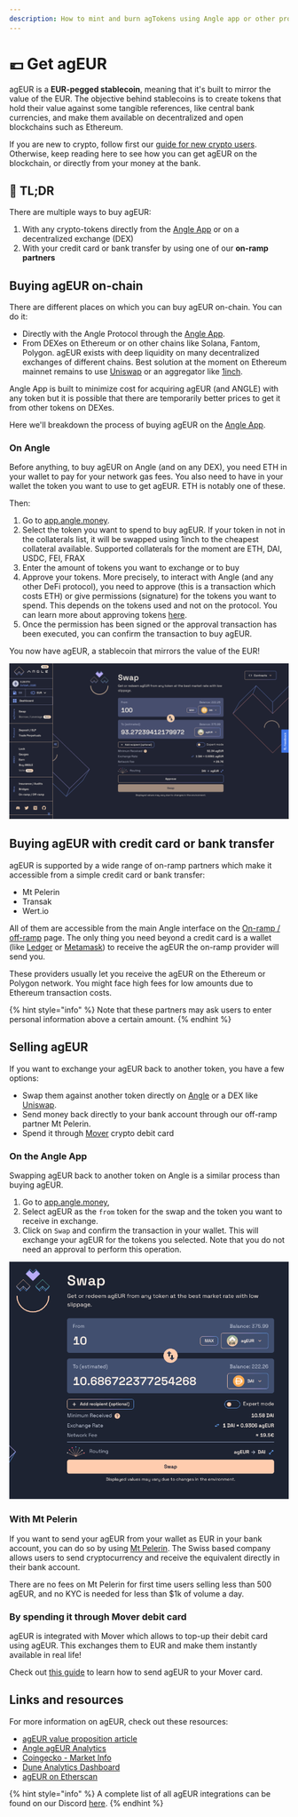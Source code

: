```yaml
---
description: How to mint and burn agTokens using Angle app or other providers
---
```


# 💶 Get agEUR

agEUR is a **EUR-pegged stablecoin**, meaning that it's built to mirror the value of the EUR. The objective behind stablecoins is to create tokens that hold their value against some tangible references, like central bank currencies, and make them available on decentralized and open blockchains such as Ethereum.

If you are new to crypto, follow first our [guide for new crypto users](newbie.md). Otherwise, keep reading here to see how you can get agEUR on the blockchain, or directly from your money at the bank.

## 🔎 TL;DR

There are multiple ways to buy agEUR:

1. With any crypto-tokens directly from the [Angle App](https://app.angle.money) or on a decentralized exchange (DEX)
2. With your credit card or bank transfer by using one of our **on-ramp partners**

## Buying agEUR on-chain

There are different places on which you can buy agEUR on-chain. You can do it:

- Directly with the Angle Protocol through the [Angle App](https://app.angle.money).
- From DEXes on Ethereum or on other chains like Solana, Fantom, Polygon. agEUR exists with deep liquidity on many decentralized exchanges of different chains. Best solution at the moment on Ethereum mainnet remains to use [Uniswap](https://app.uniswap.org) or an aggregator like [1inch](https://app.1inch.io/#/1/swap/ETH/agEUR).

Angle App is built to minimize cost for acquiring agEUR (and ANGLE) with any token but it is possible that there are temporarily better prices to get it from other tokens on DEXes.

Here we'll breakdown the process of buying agEUR on the [Angle App](https://app.angle.money).

### On Angle

Before anything, to buy agEUR on Angle (and on any DEX), you need ETH in your wallet to pay for your network gas fees. You also need to have in your wallet the token you want to use to get agEUR. ETH is notably one of these.

Then:

1. Go to [app.angle.money](https://app.angle.money/#/swap).
2. Select the token you want to spend to buy agEUR. If your token in not in the collaterals list, it will be swapped using 1inch to the cheapest collateral available. Supported collaterals for the moment are ETH, DAI, USDC, FEI, FRAX
3. Enter the amount of tokens you want to exchange or to buy
4. Approve your tokens. More precisely, to interact with Angle (and any other DeFi protocol), you need to approve (this is a transaction which costs ETH) or give permissions (signature) for the tokens you want to spend. This depends on the tokens used and not on the protocol. You can learn more about approving tokens [here](/guides/app-guides/app-faq.md).
5. Once the permission has been signed or the approval transaction has been executed, you can confirm the transaction to buy agEUR.

You now have agEUR, a stablecoin that mirrors the value of the EUR!

![Minting agEUR](../../.gitbook/assets/buy-dai-ageur.png)

## Buying agEUR with credit card or bank transfer

agEUR is supported by a wide range of on-ramp partners which make it accessible from a simple credit card or bank transfer:

- Mt Pelerin
- Transak
- Wert.io

All of them are accessible from the main Angle interface on the [On-ramp / off-ramp](https://app.angle.money/#/ramp) page. The only thing you need beyond a credit card is a wallet (like [Ledger](https://www.ledger.com) or [Metamask](https://metamask.io)) to receive the agEUR the on-ramp provider will send you.

These providers usually let you receive the agEUR on the Ethereum or Polygon network. You might face high fees for low amounts due to Ethereum transaction costs.

{% hint style="info" %}
Note that these partners may ask users to enter personal information above a certain amount.
{% endhint %}

## Selling agEUR

If you want to exchange your agEUR back to another token, you have a few options:

- Swap them against another token directly on [Angle](https://app.angle.money/#/swap) or a DEX like [Uniswap](https://app.uniswap.org).
- Send money back directly to your bank account through our off-ramp partner Mt Pelerin.
- Spend it through [Mover](https://faq.viamover.com/what-does-mover-do) crypto debit card

### On the Angle App

Swapping agEUR back to another token on Angle is a similar process than buying agEUR.

1. Go to [app.angle.money](https://app.angle.money/#/swap),
2. Select agEUR as the `from` token for the swap and the token you want to receive in exchange.
3. Click on `Swap` and confirm the transaction in your wallet. This will exchange your agEUR for the tokens you selected. Note that you do not need an approval to perform this operation.

![Burning agEUR](../../.gitbook/assets/sell-agEUR-for-DAI.png)

### With Mt Pelerin

If you want to send your agEUR from your wallet as EUR in your bank account, you can do so by using [Mt Pelerin](https://www.mtpelerin.com). The Swiss based company allows users to send cryptocurrency and receive the equivalent directly in their bank account.

There are no fees on Mt Pelerin for first time users selling less than 500 agEUR, and no KYC is needed for less than \$1k of volume a day.

### By spending it through Mover debit card

agEUR is integrated with Mover which allows to top-up their debit card using agEUR. This exchanges them to EUR and make them instantly available in real life! 

Check out [this guide](https://faq.viamover.com/angle-protocol/how-to-top-up-mover-debit-card-with-ageur-tokens) to learn how to send agEUR to your Mover card. 


## Links and resources

For more information on agEUR, check out these resources:

- [agEUR value proposition article](https://blog.angle.money/angles-value-proposition-for-stablecoin-holders-68ee9a72d80b?source=collection_home---4------17-----------------------)
- [Angle agEUR Analytics](https://analytics.angle.money/#/agEUR)
- [Coingecko - Market Info](https://www.coingecko.com/fr/pi%C3%A8ces/ageur)
- [Dune Analytics Dashboard](https://dune.xyz/SebVentures/Angle-Dashboard)
- [agEUR on Etherscan](https://etherscan.io/token/0x1a7e4e63778b4f12a199c062f3efdd288afcbce8)

{% hint style="info" %}
A complete list of all agEUR integrations can be found on our Discord [here](https://discord.com/channels/835066439891157012/907535810067304458/907537277939482636).
{% endhint %}